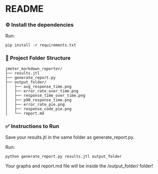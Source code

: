 # README

### ⚙️ Install the dependencies
Run:

```shell
pip install -r requirements.txt
```


### 📂 Project Folder Structure

```
jmeter_markdown_reporter/
├── results.jtl
├── generate_report.py
├── output_folder/
│   ├── avg_response_time.png
│   ├── error_rate_over_time.png
│   ├── response_time_over_time.png
│   ├── p90_response_time.png
│   ├── error_rate_pie.png
│   ├── response_code_pie.png
│   └── report.md
```

### ✅ Instructions to Run
Save your results.jtl in the same folder as generate_report.py.

Run:

```shell
python generate_report.py results.jtl output_folder
```

Your graphs and report.md file will be inside the /output_folder/ folder!

